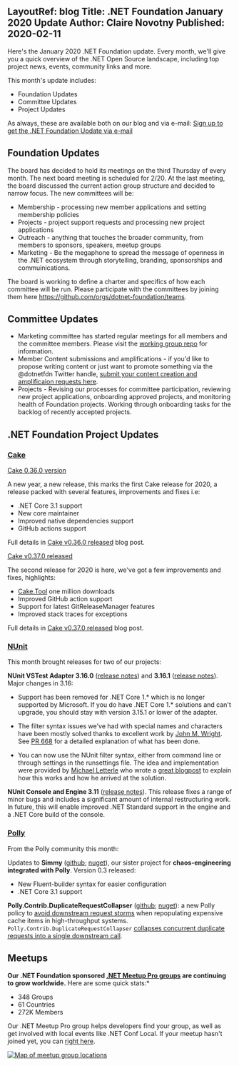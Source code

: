 LayoutRef: blog
Title: .NET Foundation January 2020 Update
Author: Claire Novotny
Published: 2020-02-11
---
<article class="markdown-body entry-content p-3 p-md-6" itemprop="text">
<p>Here's the January 2020 .NET Foundation update. Every month, we'll give you a quick overview of the .NET Open Source landscape, including top project news, events, community links and more.</p>

<p>This month's update includes:</p>

<ul>
<li>Foundation Updates</li>
<li>Committee Updates</li>
<li>Project Updates</li>
</ul>

<p>As always, these are available both on our blog and via e-mail: <a href="http://eepurl.com/dhL_qb" rel="nofollow">Sign up to get the .NET Foundation Update via e-mail</a></p>

<h2>Foundation Updates</h2>

<p>The board has decided to hold its meetings on the third Thursday of every month. The next board meeting is scheduled for 2/20. At the last meeting, the board discussed the current action group structure and decided to narrow focus. The new committees will be:</p>

<ul>
<li>Membership - processing new member applications and setting membership policies</li>
<li>Projects - project support requests and processing new project applications</li>
<li>Outreach - anything that touches the broader community, from members to sponsors, speakers, meetup groups</li>
<li>Marketing - Be the megaphone to spread the message of openness in the .NET ecosystem through storytelling, branding, sponsorships and commuinications.</li>
</ul>

<p>The board is working to define a charter and specifics of how each committee will be run. Please participate with the committees by joining them here <a href="https://github.com/orgs/dotnet-foundation/teams">https://github.com/orgs/dotnet-foundation/teams</a>.</p>

<h2>Committee Updates</h2>

<ul>
<li>Marketing committee has started regular meetings for all members and the committee members. Please visit the <a href="https://github.com/dotnet-foundation/wg-marketing">working group repo</a> for information.</li>
<li>Member Content submissions and amplifications - if you'd like to propose writing content or just want to promote something via the @dotnetfdn Twitter handle, <a href="https://github.com/dotnet-foundation/content">submit your content creation and amplificaion requests here</a>.</li>
<li>Projects - Revising our processes for committee participation, reviewing new project applications, onboarding approved projects, and monitoring health of Foundation projects. Working through onboarding tasks for the backlog of recently accepted projects.</li>
</ul>

<h2>.NET Foundation Project Updates</h2>

<h3><a href="https://github.com/cake-build/cake">Cake</a></h3>

<p><a href="https://cakebuild.net/blog/2020/01/cake-v0.36.0-released" rel="nofollow">Cake 0.36.0 version</a></p>

<p>A new year, a new release, this marks the first Cake release for 2020, a release packed with several features, improvements and fixes i.e:</p>

<ul>
<li>.NET Core 3.1 support</li>
<li>New core maintainer</li>
<li>Improved native dependencies support</li>
<li>GitHub actions support</li>
</ul>

<p>Full details in <a href="https://cakebuild.net/blog/2020/01/cake-v0.36.0-released" rel="nofollow">Cake v0.36.0 released</a> blog post.</p>

<p><a href="https://cakebuild.net/blog/2020/02/cake-v0.37.0-released" rel="nofollow">Cake v0.37.0 released</a></p>

<p>The second release for 2020 is here, we've got a few improvements and fixes, highlights:</p>

<ul>
<li><a href="https://www.nuget.org/packages/Cake.Tool/" rel="nofollow">Cake.Tool</a> one million downloads</li>
<li>Improved GitHub action support</li>
<li>Support for latest GitReleaseManager features</li>
<li>Improved stack traces for exceptions</li>
</ul>

<p>Full details in <a href="https://cakebuild.net/blog/2020/02/cake-v0.37.0-released" rel="nofollow">Cake v0.37.0 released</a> blog post.</p>

<h3><a href="https://nunit.org/" rel="nofollow">NUnit</a></h3>

<p>This month brought releases for two of our projects:</p>

<p><strong>NUnit VSTest Adapter 3.16.0</strong> (<a href="https://github.com/nunit/docs/wiki/Adapter-Release-Notes#nunit3-test-adapter-for-visual-studio---version-3160---january-3-2020">release notes</a>) and <strong>3.16.1</strong> (<a href="https://github.com/nunit/docs/wiki/Adapter-Release-Notes#nunit3-test-adapter-for-visual-studio---version-3161---january-16-2020">release notes</a>). Major changes in 3.16:</p>

<ul>
<li>
<p>Support has been removed for .NET Core 1.* which is no longer supported by Microsoft. If you do have .NET Core 1.* solutions and can't upgrade, you should stay with version 3.15.1 or lower of the adapter.</p>
</li>
<li>
<p>The filter syntax issues we've had with special names and characters have been mostly solved thanks to excellent work by <a href="https://github.com/johnmwright">John M. Wright</a>. See <a href="https://github.com/nunit/nunit3-vs-adapter/pull/668">PR 668</a> for a detailed explanation of what has been done.</p>
</li>
<li>
<p>You can now use the NUnit filter syntax, either from command line or through settings in the runsettings file. The idea and implementation were provided by <a href="https://github.com/mletterle">Michael Letterle</a> who wrote a <a href="http://blog.prokrams.com/2019/12/16/nunit3-filter-dotnet/" rel="nofollow">great blogpost</a> to explain how this works and how he arrived at the solution.</p>
</li>
</ul>

<p><strong>NUnit Console and Engine 3.11</strong> (<a href="https://github.com/nunit/docs/wiki/Console-Release-Notes#nunit-console-311---january-26-2020">release notes</a>). This release fixes a range of minor bugs and includes a significant amount of internal restructuring work. In future, this will enable improved .NET Standard support in the engine and a .NET Core build of the console.</p>

<h3><a href="https://github.com/App-vNext/Polly">Polly</a></h3>

<p>From the Polly community this month:</p>

<p>Updates to <strong>Simmy</strong> (<a href="https://github.com/Polly-Contrib/Simmy">github</a>; <a href="https://www.nuget.org/packages/Polly.Contrib.Simmy" rel="nofollow">nuget</a>), our sister project for <strong>chaos-engineering integrated with Polly</strong>. Version 0.3 released:</p>

<ul>
<li>New Fluent-builder syntax for easier configuration</li>
<li>.NET Core 3.1 support</li>
</ul>

<p><strong>Polly.Contrib.DuplicateRequestCollapser</strong> (<a href="https://github.com/Polly-Contrib/Polly.Contrib.DuplicateRequestCollapser">github</a>; <a href="https://www.nuget.org/packages/Polly.Contrib.DuplicateRequestCollapser/" rel="nofollow">nuget</a>): a new Polly policy to <a href="https://github.com/App-vNext/Polly/wiki/Avoiding-cache-repopulation-request-storms">avoid downstream request storms</a> when repopulating expensive cache items in high-throughput systems. <code>Polly.Contrib.DuplicateRequestCollapser</code> <a href="https://github.com/Polly-Contrib/Polly.Contrib.DuplicateRequestCollapser/blob/master/README.md">collapses concurrent duplicate requests into a single downstream call</a>.</p>

<h2>Meetups</h2>

<p><strong>Our .NET Foundation sponsored <a href="https://www.meetup.com/pro/dotnet" rel="nofollow">.NET Meetup Pro groups</a> are continuing to grow worldwide.</strong> Here are some quick stats:*</p>

<ul>
<li>348 Groups</li>
<li>61 Countries</li>
<li>272K Members</li>
</ul>

<p>Our .NET Meetup Pro group helps developers find your group, as well as get involved with local events like .NET Conf Local. If your meetup hasn't joined yet, you can <a href="https://aka.ms/add-dotnet-meetup" rel="nofollow">right here</a>.</p>

<p><a href="/assets/74241694-64015800-4c91-11ea-9431-736bc05717a0.png" rel="noopener noreferrer" target="_blank"><img alt="Map of meetup group locations" src="assets/posts/74241694-64015800-4c91-11ea-9431-736bc05717a0.png" style="max-width:100%;" /></a></p>
</article>
